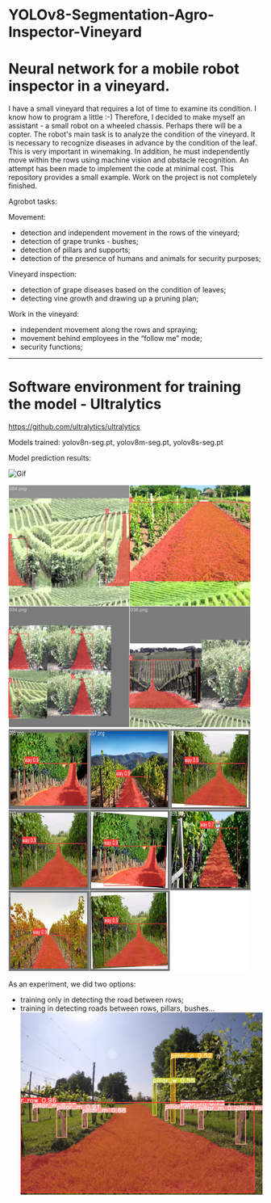 # YOLOv8-Segmentation-Agro-Inspector-Vineyard
# Neural network for a mobile robot inspector in a vineyard.
I have a small vineyard that requires a lot of time to examine its condition.
I know how to program a little :-)
Therefore, I decided to make myself an assistant - a small robot on a wheeled chassis. Perhaps there will be a copter.
The robot's main task is to analyze the condition of the vineyard.
It is necessary to recognize diseases in advance by the condition of the leaf.
This is very important in winemaking.
In addition, he must independently move within the rows using machine vision and obstacle recognition.
An attempt has been made to implement the code at minimal cost.
This repository provides a small example.
Work on the project is not completely finished.

Agrobot tasks:

Movement:
- detection and independent movement in the rows of the vineyard;
- detection of grape trunks - bushes;
- detection of pillars and supports;
- detection of the presence of humans and animals for security purposes;

Vineyard inspection:
- detection of grape diseases based on the condition of leaves;
- detecting vine growth and drawing up a pruning plan;

Work in the vineyard:
- independent movement along the rows and spraying;
- movement behind employees in the “follow me” mode;
- security functions;

------------------------------------------------
# Software environment for training the model - Ultralytics
https://github.com/ultralytics/ultralytics

Models trained: yolov8n-seg.pt, yolov8m-seg.pt, yolov8s-seg.pt

Model prediction results:
<html>
<body>
<p>
<img src="images/model.gif" alt="Gif">
</p>
<p>
<img src="images/Vineyard_1.jpg" alt="Images 1" width="480" height="480">
<img src="images/Vineyard_2.jpg" alt="Images 2" width="480" height="480">
</p>
</body>
</html>

As an experiment, we did two options:
- training only in detecting the road between rows;
- training in detecting roads between rows, pillars, bushes...
![Predict](https://github.com/vaavdeev/YOLOv8-Segmentation-Agro-Inspector-Vineyard/blob/main/images/Vineyard_7.jpg)
